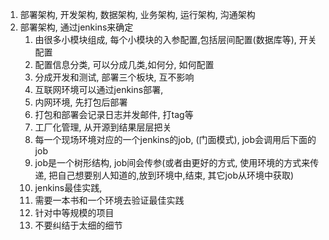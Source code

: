 1. 部署架构, 开发架构, 数据架构, 业务架构, 运行架构, 沟通架构
2. 部署架构, 通过jenkins来确定
	1. 由很多小模块组成, 每个小模块的入参配置,包括层间配置(数据库等), 开关配置
	2. 配置信息分类, 可以分成几类,如何分, 如何配置
	3. 分成开发和测试, 部署三个板块, 互不影响
	4. 互联网环境可以通过jenkins部署, 
	5. 内网环境, 先打包后部署
	6. 打包和部署会记录日志并发邮件, 打tag等
	7. 工厂化管理, 从开源到结果层层把关
	8. 每一个现场环境对应的一个jenkins的job, (门面模式), job会调用后下面的job
	9. job是一个树形结构, job间会传参(或者由更好的方式, 使用环境的方式来传递, 把自己想要别人知道的,放到环境中,结束, 其它job从环境中获取)
	10. jenkins最佳实践, 
	11. 需要一本书和一个环境去验证最佳实践
	12. 针对中等规模的项目
	13. 不要纠结于太细的细节